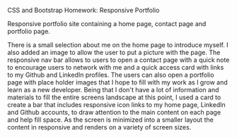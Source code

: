 CSS and Bootstrap Homework: Responsive Portfolio

Responsive portfolio site containing a home page, contact page and portfolio page.

There is a small selection about me on the home page to introduce myself. I also added an image to allow the user to put a picture with the page.
The responsive nav bar allows to users to open a contact page with a quick note to encourage users to network with me and a quick access card with links to my Github and LinkedIn profiles.
The users can also open a portfolio page with place holder images that I hope to fill with my work as I grow and learn as a new developer.
Being that I don't have a lot of information and materials to fill the entire screens landscape at this point, I used a card to create a bar that includes responsive icon links to my home page, LinkedIn and Github accounts, to draw attention to the main content on each page and help fill space. 
As the screen is minimized into a smaller layout the content in responsive and renders on a variety of screen sizes. 






